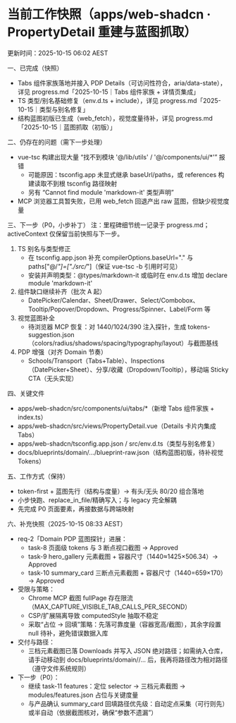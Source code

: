 # 当前工作快照（apps/web-shadcn · PropertyDetail 重建与蓝图抓取）

更新时间：2025-10-15 06:02 AEST

一、已完成（快照）
- Tabs 组件家族落地并接入 PDP Details（可访问性符合，aria/data-state），详见 progress.md「2025-10-15｜Tabs 组件家族 + 详情页集成」
- TS 类型/别名基础修复（env.d.ts + include），详见 progress.md「2025-10-15｜类型与别名修复」
- 结构蓝图初版已生成（web_fetch），视觉度量待补，详见 progress.md「2025-10-15｜蓝图抓取（初版）」

二、仍存在的问题（需下一步处理）
- vue-tsc 构建出现大量 “找不到模块 '@/lib/utils' / '@/components/ui/*'” 报错
  - 可能原因：tsconfig.app 未显式继承 baseUrl/paths，或 references 构建读取不到根 tsconfig 路径映射
  - 另有 “Cannot find module 'markdown-it' 类型声明”
- MCP 浏览器工具暂失败，已用 web_fetch 回退产出 raw 蓝图，但缺少视觉度量

三、下一步（P0，小步补丁）
注：里程碑细节统一记录于 progress.md；activeContext 仅保留当前快照与下一步。
1) TS 别名与类型修正
   - 在 tsconfig.app.json 补充 compilerOptions.baseUrl="." 与 paths["@/*"]=["./src/*"]（保证 vue-tsc -b 引用时可见）
   - 安装并声明类型：@types/markdown-it 或临时在 env.d.ts 增加 declare module 'markdown-it'
2) 组件缺口继续补齐（批次 A 起）
   - DatePicker/Calendar、Sheet/Drawer、Select/Combobox、Tooltip/Popover/Dropdown、Progress/Spinner、Label/Form 等
3) 视觉蓝图补全
   - 待浏览器 MCP 恢复：对 1440/1024/390 注入探针，生成 tokens-suggestion.json（colors/radius/shadows/spacing/typography/layout）与截图基线
4) PDP 增强（对齐 Domain 节奏）
   - Schools/Transport（Tabs+Table）、Inspections（DatePicker+Sheet）、分享/收藏（Dropdown/Tooltip），移动端 Sticky CTA（无头实现）

四、关键文件
- apps/web-shadcn/src/components/ui/tabs/*（新增 Tabs 组件家族 + index.ts）
- apps/web-shadcn/src/views/PropertyDetail.vue（Details 卡片内集成 Tabs）
- apps/web-shadcn/tsconfig.app.json / src/env.d.ts（类型与别名修复）
- docs/blueprints/domain/.../blueprint-raw.json（结构蓝图初版，待补视觉 Tokens）

五、工作方式（保持）
- token-first + 蓝图先行（结构与度量）→ 有头/无头 80/20 组合落地
- 小步快跑、replace_in_file/精确写入；与 legacy 完全解耦
- 先完成 P0 页面要素，再接数据与跨端映射

六、补充快照（2025-10-15 08:33 AEST）
- req-2「Domain PDP 蓝图探针」进展：
  - task-8 页面级 tokens 与 3 断点视口截图 → Approved
  - task-9 hero_gallery 元素截图 + 容器尺寸（1440≈1425×506.34）→ Approved
  - task-10 summary_card 三断点元素截图 + 容器尺寸（1440=659×170）→ Approved
- 受限与策略：
  - Chrome MCP 截图 fullPage 存在限流（MAX_CAPTURE_VISIBLE_TAB_CALLS_PER_SECOND）
  - CSP/扩展隔离导致 computedStyle 抽取不稳定
  - 采取“占位 → 回填”策略：先落可靠度量（容器宽高/截图），其余字段置 null 待补，避免错误数据入库
- 交付与路径：
  - 三档元素截图已落 Downloads 并写入 JSON 绝对路径；如需纳入仓库，请手动移动到 docs/blueprints/domain/<slug>/... 后，我再将路径改为相对路径（遵守文件系统规则）
- 下一步（P0）：
  - 继续 task-11 features：定位 selector → 三档元素截图 → modules/features.json 占位与关键度量
  - 与产品确认 summary_card 回填路径优先级：自动定点采集（可行则先）或半自动（依据截图核对，确保“参数不遗漏”）
